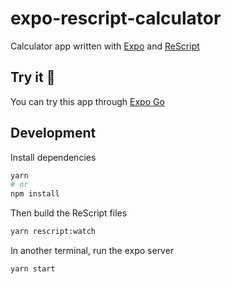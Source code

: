 # expo-rescript-calculator

Calculator app written with [Expo](https://expo.dev) and [ReScript](https://rescript-lang.org)

## Try it 📱

You can try this app through [Expo Go](https://expo.dev/expo-go)

## Development

Install dependencies

```bash
yarn
# or
npm install
```

Then build the ReScript files

```bash
yarn rescript:watch
```

In another terminal, run the expo server

```bash
yarn start
```
